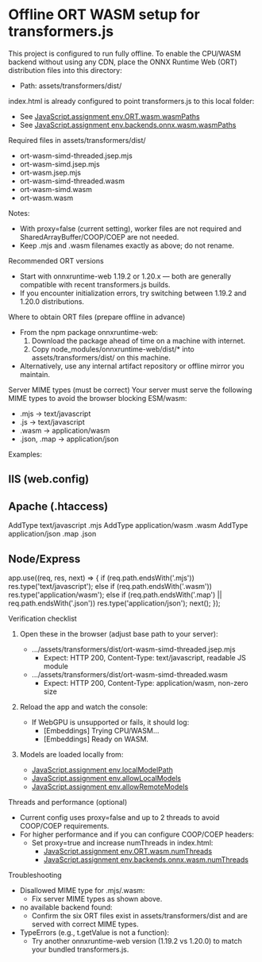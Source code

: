 # Offline ORT WASM setup for transformers.js

This project is configured to run fully offline. To enable the CPU/WASM backend without using any CDN, place the ONNX Runtime Web (ORT) distribution files into this directory:

- Path: assets/transformers/dist/

index.html is already configured to point transformers.js to this local folder:
- See [JavaScript.assignment env.ORT.wasm.wasmPaths](index.html:37)
- See [JavaScript.assignment env.backends.onnx.wasm.wasmPaths](index.html:47)


Required files in assets/transformers/dist/
- ort-wasm-simd-threaded.jsep.mjs
- ort-wasm-simd.jsep.mjs
- ort-wasm.jsep.mjs
- ort-wasm-simd-threaded.wasm
- ort-wasm-simd.wasm
- ort-wasm.wasm

Notes:
- With proxy=false (current setting), worker files are not required and SharedArrayBuffer/COOP/COEP are not needed.
- Keep .mjs and .wasm filenames exactly as above; do not rename.


Recommended ORT versions
- Start with onnxruntime-web 1.19.2 or 1.20.x — both are generally compatible with recent transformers.js builds.
- If you encounter initialization errors, try switching between 1.19.2 and 1.20.0 distributions.

Where to obtain ORT files (prepare offline in advance)
- From the npm package onnxruntime-web:
  1) Download the package ahead of time on a machine with internet.
  2) Copy node_modules/onnxruntime-web/dist/* into assets/transformers/dist/ on this machine.
- Alternatively, use any internal artifact repository or offline mirror you maintain.


Server MIME types (must be correct)
Your server must serve the following MIME types to avoid the browser blocking ESM/wasm:

- .mjs -> text/javascript
- .js  -> text/javascript
- .wasm -> application/wasm
- .json, .map -> application/json

Examples:

IIS (web.config)
----------------
<configuration>
  <system.webServer>
    <staticContent>
      <mimeMap fileExtension=".mjs" mimeType="text/javascript" />
      <mimeMap fileExtension=".wasm" mimeType="application/wasm" />
      <mimeMap fileExtension=".map" mimeType="application/json" />
      <mimeMap fileExtension=".json" mimeType="application/json" />
    </staticContent>
  </system.webServer>
</configuration>

Apache (.htaccess)
------------------
AddType text/javascript .mjs
AddType application/wasm .wasm
AddType application/json .map .json

Node/Express
------------
app.use((req, res, next) => {
  if (req.path.endsWith('.mjs')) res.type('text/javascript');
  else if (req.path.endsWith('.wasm')) res.type('application/wasm');
  else if (req.path.endsWith('.map') || req.path.endsWith('.json')) res.type('application/json');
  next();
});


Verification checklist
1) Open these in the browser (adjust base path to your server):
   - .../assets/transformers/dist/ort-wasm-simd-threaded.jsep.mjs
     - Expect: HTTP 200, Content-Type: text/javascript, readable JS module
   - .../assets/transformers/dist/ort-wasm-simd-threaded.wasm
     - Expect: HTTP 200, Content-Type: application/wasm, non-zero size

2) Reload the app and watch the console:
   - If WebGPU is unsupported or fails, it should log:
     - [Embeddings] Trying CPU/WASM…
     - [Embeddings] Ready on WASM.

3) Models are loaded locally from:
   - [JavaScript.assignment env.localModelPath](index.html:31)
   - [JavaScript.assignment env.allowLocalModels](index.html:33)
   - [JavaScript.assignment env.allowRemoteModels](index.html:32)


Threads and performance (optional)
- Current config uses proxy=false and up to 2 threads to avoid COOP/COEP requirements.
- For higher performance and if you can configure COOP/COEP headers:
  - Set proxy=true and increase numThreads in index.html:
    - [JavaScript.assignment env.ORT.wasm.numThreads](index.html:43)
    - [JavaScript.assignment env.backends.onnx.wasm.numThreads](index.html:49)


Troubleshooting
- Disallowed MIME type for .mjs/.wasm:
  - Fix server MIME types as shown above.
- no available backend found:
  - Confirm the six ORT files exist in assets/transformers/dist and are served with correct MIME types.
- TypeErrors (e.g., t.getValue is not a function):
  - Try another onnxruntime-web version (1.19.2 vs 1.20.0) to match your bundled transformers.js.